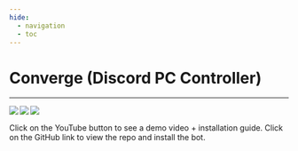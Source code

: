```yaml
---
hide:
  - navigation
  - toc
---
```


# Converge (Discord PC Controller)
***
<a href="https://converge.hackclub.com/" id="imgLink"> <img align="left" src="https://3xay.github.io/assets/hc.png" id="imgIcon"></a>
<a href="https://youtu.be/-H4yoyXlrEQ" id="imgLink"><img align="left" src="https://3xay.github.io/assets/youtube.png" id="imgIcon"></a>
<a href="https://github.com/3XAY/DiscordPCController" id="imgLink"><img align="left" src="https://3xay.github.io/assets/github.png" id="imgIcon"></a>
<br>

Click on the YouTube button to see a demo video + installation guide.
Click on the GitHub link to view the repo and install the bot.